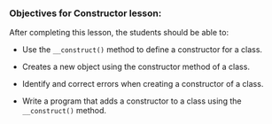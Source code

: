 ### Objectives for Constructor lesson:

After completing this lesson, the students should be able to:

 - Use the `__construct()` method to define a constructor for a class.

 - Creates a new object using the constructor method of a class.

 - Identify and correct errors when creating a constructor of a class.

 - Write a program that adds a constructor to a class using the `__construct()` method.
